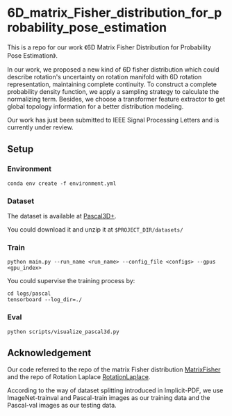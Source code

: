 # 6D_matrix_Fisher_distribution_for_probability_pose_estimation


This is a repo for our work 《6D Matrix Fisher Distribution for Probability Pose Estimation》.

In our work, we proposed a new kind of 6D fisher distribution which could describe rotation's uncertainty on rotation manifold with 6D rotation representation, maintaining complete continuity. To construct a complete probability density function, we apply a sampling strategy to calculate the normalizing term. Besides, we choose a transformer feature extractor to get global topology information for a better distribution modeling.

Our work has just been submitted to IEEE Signal Processing Letters and is currently under review.

## Setup

### Environment

```
conda env create -f environment.yml
```

### Dataset

The dataset is available at [Pascal3D+](https://cvgl.stanford.edu/projects/pascal3d.html).

You could download it and unzip it at ``$PROJECT_DIR/datasets/``

### Train

```
python main.py --run_name <run_name> --config_file <configs> --gpus <gpu_index>
```

You could supervise the training process by:
```
cd logs/pascal
tensorboard --log_dir=./
```

### Eval
```
python scripts/visualize_pascal3d.py
```
## Acknowledgement

Our code referred to the repo of the matrix Fisher distribution [MatrixFisher](https://github.com/Davmo049/Public_prob_orientation_estimation_with_matrix_fisher_distributions) and the repo of Rotation Laplace [RotationLaplace](https://github.com/yd-yin/RotationLaplace).

According to the way of dataset splitting introduced in Implicit-PDF, we use ImageNet-trainval and Pascal-train images as our training data and the Pascal-val images as our testing data.
